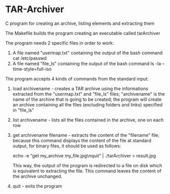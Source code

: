 # TAR-Archiver
C program for creating an archive, listing elements and extracting them

The Makefile builds the program creating an executable called tarArchiver

The program needs 2 specific files in order to work:

1. A file named "usermap.txt" containing the output of the bash command  cat /etc/passwd
2. A file named "file_ls" containing the output of the bash command  ls -la –time-style=full-iso

The program accepts 4 kinds of commands from the standard input:

1. load archivename  - creates a TAR archive using the informations extracted from the "usermap.txt" and "file_ls" files; "archivename" is the name of the archive that is going to be created; the program will create an archive containing all the files (excluding folders and links) specified in "file_ls"

2. list archivename  - lists all the files contained in the archive, one on each row

3. get archivename filename  - extracts the content of the "filename" file; because this command displays the content of the file at standard output, for binary files, it should be used as follows:  

      echo -e “get my_archive my_file.jpg\nquit” | ./tarArchiver > result.jpg

      This way, the output of the program is redirected to a file on disk which is equivalent to extracting the file. 
      This command leaves the content of the archive unchanged.

4. quit - exits the program







